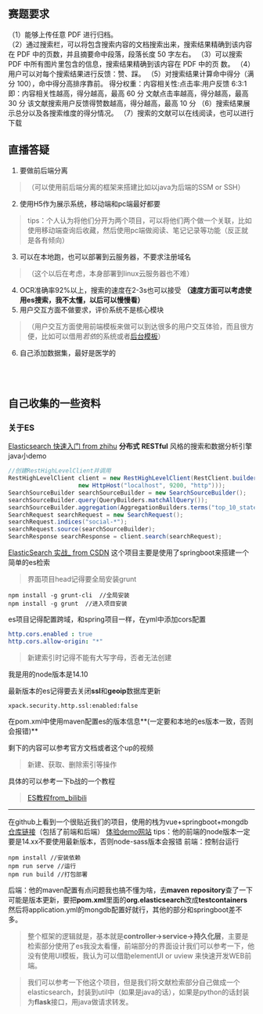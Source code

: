 ## 赛题要求
（1）能够上传任意 PDF 进行归档。  
（2）通过搜索栏，可以将包含搜索内容的文档搜索出来，搜索结果精确到该内容在 PDF 中的页数，并且摘要命中段落，段落长度 50 字左右。 
（3）可以搜索 PDF 中所有图片里包含的信息，搜索结果精确到该内容在 PDF 中的页 数。 
（4）用户可以对每个搜索结果进行反馈：赞、踩。 
（5）对搜索结果计算命中得分（满分 100），命中得分高排序靠前。 得分权重：内容相关性:点击率:用户反馈 6:3:1 即：内容相关性越高，得分越高，最高 60 分 文献点击率越高，得分越高，最高 30 分 该文献搜索用户反馈得赞数越高，得分越高，最高 10 分 （6）搜索结果展示总分以及各搜索维度的得分情况。 
（7）搜索的文献可以在线阅读，也可以进行下载

## 直播答疑

1. 要做前后端分离
>（可以使用前后端分离的框架来搭建比如以java为后端的SSM or SSH）
2. 使用H5作为展示系统，移动端和pc端最好都要
>tips：个人认为将他们分开为两个项目，可以将他们两个做一个关联，比如使用移动端查询后收藏，然后使用pc端做阅读、笔记记录等功能（反正就是各有倾向）
3. 可以在本地跑，也可以部署到云服务器，不要求注册域名
>（这个以后在考虑，本身部署到linux云服务器也不难）
4. OCR准确率92%以上，搜索的速度在2-3s也可以接受
**（速度方面可以考虑使用es搜索，我不太懂，以后可以慢慢看）**
5. 用户交互方面不做要求，评价系统不是核心模块
>（用户交互方面使用前端模板来做可以到达很多的用户交互体验，而且很方便，比如可以借用*若依*的系统或者[后台模板](https://panjiachen.github.io/vue-element-admin/#/login?redirect=%2Fdashboard)）
6. 自己添加数据集，最好是医学的

<br><br>

## 自己收集的一些资料
### 关于ES
[Elasticsearch 快速入门 from zhihu](https://zhuanlan.zhihu.com/p/54384152)
**分布式**  **RESTful** 风格的搜索和数据分析引擎
java小demo
```java
//创建RestHighLevelClient并调用
RestHighLevelClient client = new RestHighLevelClient(RestClient.builder(
                    new HttpHost("localhost", 9200, "http")));
SearchSourceBuilder searchSourceBuilder = new SearchSourceBuilder();
searchSourceBuilder.query(QueryBuilders.matchAllQuery());            
searchSourceBuilder.aggregation(AggregationBuilders.terms("top_10_states").field("state").size(10));
SearchRequest searchRequest = new SearchRequest();
searchRequest.indices("social-*");
searchRequest.source(searchSourceBuilder);
SearchResponse searchResponse = client.search(searchRequest);
```

[ ElasticSearch 实战_ from CSDN](https://blog.csdn.net/weixin_41997327/article/details/113762424?ops_request_misc=%257B%2522request%255Fid%2522%253A%2522167539524216800192241446%2522%252C%2522scm%2522%253A%252220140713.130102334..%2522%257D&request_id=167539524216800192241446&biz_id=0&utm_medium=distribute.pc_search_result.none-task-blog-2~all~top_positive~default-1-113762424-null-null.142^v72^insert_down2,201^v4^add_ask&utm_term=elasticsearch%E5%AE%9E%E6%88%98&spm=1018.2226.3001.4187)
这个项目主要是使用了springboot来搭建一个简单的es检索
> 界面项目head记得要全局安装grunt
```
npm install -g grunt-cli  //全局安装
npm install -g grunt  //进入项目安装
```

es项目记得配置跨域，和spring项目一样，在yml中添加cors配置
```yml
http.cors.enabled : true
http.cors.allow-origin: "*"
```
>新建索引时记得不能有大写字母，否者无法创建

我是用的node版本是14.10

最新版本的es记得要去关闭**ssl**和**geoip**数据库更新
```
xpack.security.http.ssl:enabled:false
```

在pom.xml中使用maven配置es的版本信息**(一定要和本地的es版本一致，否则会报错)**

剩下的内容可以参考官方文档或者这个up的视频
>新建、获取、删除索引等操作


具体的可以参考一下b战的一个教程
>[ES教程from_bilibili](https://www.bilibili.com/video/BV17a4y1x7zq/?p=20&spm_id_from=pageDriver&vd_source=7a797772f005ad1b17042b72508c19d3)

-----
在github上看到一个很贴近我们的项目，使用的栈为vue+springboot+mongdb
[仓库链接](https://github.com/Jarrettluo/document-sharing-site)（包括了前端和后端）
[体验demo网站](http://81.69.247.172/#/)
tips：他的前端的node版本一定要是14.xx不要使用最新版本，否则node-sass版本会报错
前端：控制台运行
```
npm install //安装依赖
npm run serve //运行
npm run build //打包部署
```
后端：他的maven配置有点问题我也搞不懂为啥，去**maven repository**查了一下可能是版本更新，要把**pom.xml**里面的**org.elasticsearch**改成**testcontainers**
然后将application.yml的mongdb配置好就行，其他的部分和springboot差不多。

>整个框架的逻辑就是，基本就是**controller->service->持久化层**，主要是检索部分使用了es我没太看懂，前端部分的界面设计我们可以参考一下，他没有使用UI模板，我认为可以借助elementUI or uview 来快速开发WEB前端。

>我们可以参考一下他这个项目，但是我们将文献检索部分自己做成一个elasticsearch，封装到util中（如果是java的话），如果是python的话封装为**flask**接口，用java做请求转发。



